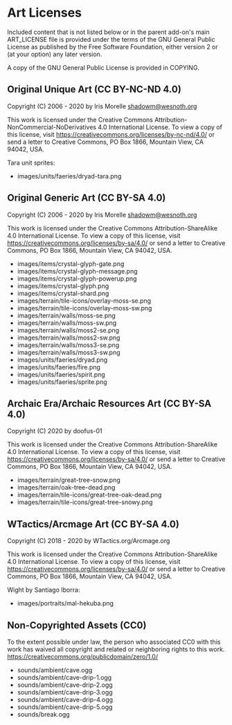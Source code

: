 Art Licenses
============

Included content that is not listed below or in the parent add-on's main ART_LICENSE file is provided under the terms of the GNU General Public License as published by the Free Software Foundation, either version 2 or (at your option) any later version.

A copy of the GNU General Public License is provided in COPYING.


Original Unique Art (CC BY-NC-ND 4.0)
-------------------------------------

Copyright (C) 2006 - 2020 by Iris Morelle <shadowm@wesnoth.org>

This work is licensed under the Creative Commons Attribution-NonCommercial-NoDerivatives 4.0 International License. To view a copy of this license, visit <https://creativecommons.org/licenses/by-nc-nd/4.0/> or send a letter to Creative Commons, PO Box 1866, Mountain View, CA 94042, USA.

Tara unit sprites:

 * images/units/faeries/dryad-tara.png


Original Generic Art (CC BY-SA 4.0)
-----------------------------------

Copyright (C) 2006 - 2020 by Iris Morelle <shadowm@wesnoth.org>

This work is licensed under the Creative Commons Attribution-ShareAlike 4.0 International License. To view a copy of this license, visit <https://creativecommons.org/licenses/by-sa/4.0/> or send a letter to Creative Commons, PO Box 1866, Mountain View, CA 94042, USA.

 * images/items/crystal-glyph-gate.png
 * images/items/crystal-glyph-message.png
 * images/items/crystal-glyph-powerup.png
 * images/items/crystal-glyph.png
 * images/items/crystal-shard.png
 * images/terrain/tile-icons/overlay-moss-se.png
 * images/terrain/tile-icons/overlay-moss-sw.png
 * images/terrain/walls/moss-se.png
 * images/terrain/walls/moss-sw.png
 * images/terrain/walls/moss2-se.png
 * images/terrain/walls/moss2-sw.png
 * images/terrain/walls/moss3-se.png
 * images/terrain/walls/moss3-sw.png
 * images/units/faeries/dryad.png
 * images/units/faeries/fire.png
 * images/units/faeries/spirit.png
 * images/units/faeries/sprite.png


Archaic Era/Archaic Resources Art (CC BY-SA 4.0)
------------------------------------------------

Copyright (C) 2020 by doofus-01

This work is licensed under the Creative Commons Attribution-ShareAlike 4.0 International License. To view a copy of this license, visit <https://creativecommons.org/licenses/by-sa/4.0/> or send a letter to Creative Commons, PO Box 1866, Mountain View, CA 94042, USA.

 * images/terrain/great-tree-snow.png
 * images/terrain/oak-tree-dead.png
 * images/terrain/tile-icons/great-tree-oak-dead.png
 * images/terrain/tile-icons/great-tree-snowy.png


WTactics/Arcmage Art (CC BY-SA 4.0)
-----------------------------------

Copyright (C) 2018 - 2020 by WTactics.org/Arcmage.org

This work is licensed under the Creative Commons Attribution-ShareAlike 4.0 International License. To view a copy of this license, visit <https://creativecommons.org/licenses/by-sa/4.0/> or send a letter to Creative Commons, PO Box 1866, Mountain View, CA 94042, USA.

Wight by Santiago Iborra:

 * images/portraits/mal-hekuba.png


Non-Copyrighted Assets (CC0)
----------------------------

To the extent possible under law, the person who associated CC0 with this work has waived all copyright and related or neighboring rights to this work. <https://creativecommons.org/publicdomain/zero/1.0/>

 * sounds/ambient/cave.ogg
 * sounds/ambient/cave-drip-1.ogg
 * sounds/ambient/cave-drip-2.ogg
 * sounds/ambient/cave-drip-3.ogg
 * sounds/ambient/cave-drip-4.ogg
 * sounds/ambient/cave-drip-5.ogg
 * sounds/break.ogg

